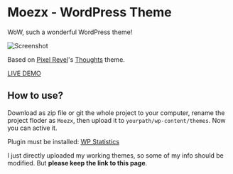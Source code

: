 # Moezx - WordPress Theme
WoW, such a wonderful WordPress theme!

![Screenshot](https://github.com/moezx/Moezx-WP-theme/blob/master/screenshot.jpg?raw=true)

Based on [Pixel Revel](http://pixelrevel.com/)'s [Thoughts](http://pixelrevel.com/themes/thoughts/) theme.

[LIVE DEMO](https://demo.moezx.cc)

## How to use?

Download as zip file or git the whole project to your computer, rename the project floder as `Moezx`, then upload it to `yourpath/wp-content/themes`. Now you can active it.

Plugin must be installed: [WP Statistics](https://wordpress.org/plugins/wp-statistics/)

I just directly uploaded my working themes, so some of my info should be modified. But **please keep the link to this page**. 
